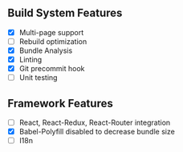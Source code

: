 ## Build System Features
- [x] Multi-page support
- [ ] Rebuild optimization
- [x] Bundle Analysis
- [x] Linting
- [x] Git precommit hook
- [ ] Unit testing

## Framework Features
- [ ] React, React-Redux, React-Router integration
- [x] Babel-Polyfill disabled to decrease bundle size
- [ ] I18n
